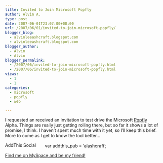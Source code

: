 ```yaml
---
title: Invited to Join Microsoft Popfly
author: Alvin A.
type: post
date: 2007-06-01T23:07:00+00:00
url: /2007/06/01/invited-to-join-microsoft-popfly/
blogger_blog:
  - alvinleeashcraft.blogspot.com
  - alvinleeashcraft.blogspot.com
blogger_author:
  - Alvin
  - Alvin
blogger_permalink:
  - /2007/06/invited-to-join-microsoft-popfly.html
  - /2007/06/invited-to-join-microsoft-popfly.html
views:
  - 1
  - 1
categories:
  - microsoft
  - popfly
  - web

---
```

I requested an received an invitation to test drive the Microsoft [Popfly][1] Alpha. Things are really just getting rolling there, but so far it shows a lot of promise, I think. I haven&#8217;t spent much time with it yet, so I&#8217;ll keep this brief. More to come as I get to know the tool better&#8230;

<!-- AddThis Bookmark Button BEGIN -->

  
<a href="http://www.addthis.com/bookmark.php" target="_blank"><img data-recalc-dims="1" loading="lazy" decoding="async" src="https://i0.wp.com/s9.addthis.com/button1-bm.gif?resize=125%2C16" alt="AddThis Social Bookmark Button" border="0" height="16" width="125" /></a> var addthis_pub = &#8216;alashcraft&#8217;;  
<!-- AddThis Bookmark Button END -->

<div class="blogger-post-footer">
  <a href="http://www.myspace.com/alvinashcraft">Find me on MySpace and be my friend!</a></p>
</div>

 [1]: http://www.popfly.ms/